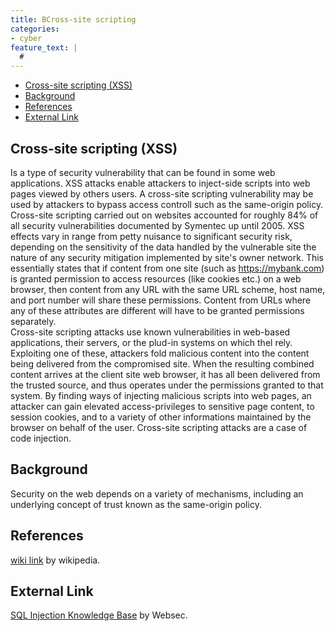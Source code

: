 ```yaml
---
title: BCross-site scripting
categories:
- cyber
feature_text: |
  #
---
```

- [Cross-site scripting (XSS)](#cross-site-scripting-xss)
- [Background](#background)
- [References](#references)
- [External Link](#external-link)

## Cross-site scripting (XSS)

Is a type of security vulnerability that can be found in some web applications. XSS attacks enable attackers to inject-side scripts into web pages viewed by others users. A cross-site scripting vulnerability may be used by attackers to bypass access controll such as the same-origin policy. Cross-site scripting carried out on websites accounted for roughly 84% of all security vulnerabilities documented by Symentec up until 2005. XSS effects vary in range from petty nuisance to significant security risk, depending on the sensitivity of the data handled by the vulnerable site the nature of any security mitigation implemented by site's owner network. This essentially states that if content from one site (such as https://mybank.com) is granted permission to access resources (like cookies etc.) on a web browser, then content from  any URL with the same URL scheme, host name, and port number will share these permissions. Content from URLs where any of these attributes are different will have to be granted permissions separately.  
Cross-site scripting attacks use known vulnerabilities in web-based applications, their servers, or the plud-in systems on which thel rely. Exploiting one of these, attackers fold malicious content into the content being delivered from the compromised site. When the resulting combined content arrives at the client site web browser, it has all been delivered from the trusted source, and thus operates under the permissions granted to that system. By finding ways of injecting malicious scripts into web pages, an attacker can gain elevated access-privileges to sensitive page content, to session cookies, and to a variety of other informations maintained by the browser on behalf of the user. Cross-site scripting attacks are a case of code injection.
## Background

Security on the web depends on a variety of mechanisms, including an underlying concept of trust known as the same-origin policy.

## References

[wiki link](https://en.wikipedia.org/wiki/Cross-site_scripting) by wikipedia.

## External Link

[SQL Injection Knowledge Base](https://www.websec.ca/kb/sql_injection) by Websec.
